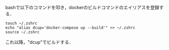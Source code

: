 bashで以下のコマンドを叩き，dockerのビルドコマンドのエイリアスを登録する．

```
touch ~/.zshrc
echo "alias dcup='docker-compose up --build'" >> ~/.zshrc
source ~/.zshrc
```

これ以降，"dcup"でビルドする．
